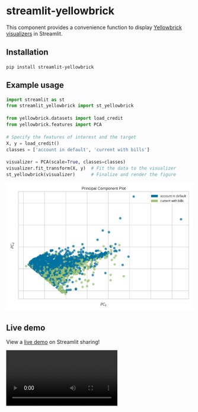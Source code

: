 # streamlit-yellowbrick

This component provides a convenience function to display [Yellowbrick](https://www.scikit-yb.org/en/latest/index.html) [visualizers](https://www.scikit-yb.org/en/latest/api/index.html) in Streamlit.

## Installation

`pip install streamlit-yellowbrick`

## Example usage

```python
import streamlit as st
from streamlit_yellowbrick import st_yellowbrick

from yellowbrick.datasets import load_credit
from yellowbrick.features import PCA

# Specify the features of interest and the target
X, y = load_credit()
classes = ['account in default', 'current with bills']

visualizer = PCA(scale=True, classes=classes)
visualizer.fit_transform(X, y)  # Fit the data to the visualizer
st_yellowbrick(visualizer)      # Finalize and render the figure
```

![st_yellowbrick](https://github.com/snehankekre/streamlit-yellowbrick/blob/master/_static/example.png)

## Live demo

View a [live demo](https://share.streamlit.io/snehankekre/streamlit-yellowbrick/examples/app.py) on Streamlit sharing!

![st_example](https://i.imgur.com/OPZ5ulZ.mp4)
